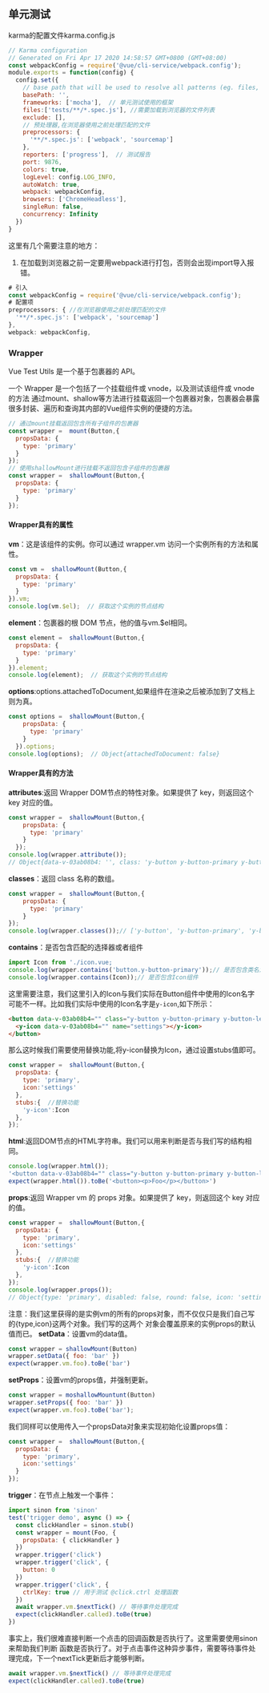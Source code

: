 ## 单元测试


karma的配置文件karma.config.js
```javascript
// Karma configuration
// Generated on Fri Apr 17 2020 14:58:57 GMT+0800 (GMT+08:00)
const webpackConfig = require('@vue/cli-service/webpack.config');
module.exports = function(config) {
  config.set({
    // base path that will be used to resolve all patterns (eg. files, exclude)
    basePath: '',
    frameworks: ['mocha'],  // 单元测试使用的框架
    files:['tests/**/*.spec.js'], //需要加载到浏览器的文件列表
    exclude: [],
    // 预处理器,在浏览器使用之前处理匹配的文件
    preprocessors: {
      '**/*.spec.js': ['webpack', 'sourcemap']
    },
    reporters: ['progress'],  // 测试报告
    port: 9876,
    colors: true,
    logLevel: config.LOG_INFO,
    autoWatch: true,
    webpack: webpackConfig,
    browsers: ['ChromeHeadless'],
    singleRun: false,
    concurrency: Infinity
  })
}
```
这里有几个需要注意的地方：
1. 在加载到浏览器之前一定要用webpack进行打包，否则会出现import导入报错。
```javascript
# 引入
const webpackConfig = require('@vue/cli-service/webpack.config');
# 配置项
preprocessors: { //在浏览器使用之前处理匹配的文件
  '**/*.spec.js': ['webpack', 'sourcemap']
},
webpack: webpackConfig,
```


### Wrapper
Vue Test Utils 是一个基于包裹器的 API。

一个 Wrapper 是一个包括了一个挂载组件或 vnode，以及测试该组件或 vnode 的方法
通过mount、shallow等方法进行挂载返回一个包裹器对象，包裹器会暴露很多封装、遍历和查询其内部的Vue组件实例的便捷的方法。
```javascript
// 通过mount挂载返回包含所有子组件的包裹器
const wrapper =  mount(Button,{
  propsData: {
    type: 'primary'
  }
});
// 使用shallowMount进行挂载不返回包含子组件的包裹器
const wrapper =  shallowMount(Button,{
  propsData: {
    type: 'primary'
  }
});
```
#### Wrapper具有的属性
**vm**：这是该组件的实例。你可以通过 wrapper.vm 访问一个实例所有的方法和属性。
```javascript
const vm =  shallowMount(Button,{
  propsData: {
    type: 'primary'
  }
}).vm;
console.log(vm.$el);  // 获取这个实例的节点结构
```
**element**：包裹器的根 DOM 节点，他的值与vm.$el相同。
```javascript
const element =  shallowMount(Button,{
  propsData: {
    type: 'primary'
  }
}).element;
console.log(element);  // 获取这个实例的节点结构
```
**options**:options.attachedToDocument,如果组件在渲染之后被添加到了文档上则为真。
```javascript
const options =  shallowMount(Button,{
    propsData: {
      type: 'primary'
    }
  }).options;
console.log(options);  // Object{attachedToDocument: false}
```
#### Wrapper具有的方法
**attributes**:返回 Wrapper DOM节点的特性对象。如果提供了 key，则返回这个 key 对应的值。
```javascript
const wrapper =  shallowMount(Button,{
    propsData: {
      type: 'primary'
    }
  });
console.log(wrapper.attribute());
// Object{data-v-03ab08b4: '', class: 'y-button y-button-primary y-button-left'}
```
**classes**：返回 class 名称的数组。
```javascript
const wrapper =  shallowMount(Button,{
    propsData: {
      type: 'primary'
    }
});
console.log(wrapper.classes());// ['y-button', 'y-button-primary', 'y-button-left']
```
**contains**：是否包含匹配的选择器或者组件
```javascript
import Icon from './icon.vue;
console.log(wrapper.contains('button.y-button-primary'));// 是否包含类名为y-button-primary的button组件
console.log(wrapper.contains(Icon));// 是否包含Icon组件
```
这里需要注意，我们这里引入的Icon与我们实际在Button组件中使用的Icon名字可能不一样。比如我们实际中使用的Icon名字是`y-icon`,如下所示：
```html
<button data-v-03ab08b4="" class="y-button y-button-primary y-button-left">
  <y-icon data-v-03ab08b4="" name="settings"></y-icon>
</button>
```
那么这时候我们需要使用替换功能,将y-icon替换为Icon，通过设置stubs值即可。
```javascript
const wrapper =  shallowMount(Button,{
  propsData: {
    type: 'primary',
    icon:'settings'
  },
  stubs:{  //替换功能
    'y-icon':Icon
  },
});
```
**html**:返回DOM节点的HTML字符串。我们可以用来判断是否与我们写的结构相同。
```javascript
console.log(wrapper.html());
'<button data-v-03ab08b4="" class="y-button y-button-primary y-button-left"><svg data-v-03ab08b4="" aria-hidden="true" class="icon"><use xlink:href="#i-settings"></use></svg></button>'
expect(wrapper.html()).toBe('<button><p>Foo</p></button>')
```

**props**:返回 Wrapper vm 的 props 对象。如果提供了 key，则返回这个 key 对应的值。
```javascript
const wrapper =  shallowMount(Button,{
  propsData: {
    type: 'primary',
    icon:'settings'
  },
  stubs:{  //替换功能
    'y-icon':Icon
  },
});
console.log(wrapper.props());
// Object{type: 'primary', disabled: false, round: false, icon: 'settings', iconPosition: 'left'}
```
注意：我们这里获得的是实例vm的所有的props对象，而不仅仅只是我们自己写的{type,icon}这两个对象。我们写的这两个
对象会覆盖原来的实例props的默认值而已。
**setData**：设置vm的data值。
```javascript
const wrapper = shallowMount(Button)
wrapper.setData({ foo: 'bar' })
expect(wrapper.vm.foo).toBe('bar')
```

**setProps**：设置vm的props值，并强制更新。
```javascript
const wrapper = moshallowMountunt(Button)
wrapper.setProps({ foo: 'bar' })
expect(wrapper.vm.foo).toBe('bar');
```
我们同样可以使用传入一个propsData对象来实现初始化设置props值：
```javascript
const wrapper =  shallowMount(Button,{
  propsData: {
    type: 'primary',
    icon:'settings'
  }
});
```

**trigger**：在节点上触发一个事件：
```javascript
import sinon from 'sinon'
test('trigger demo', async () => {
  const clickHandler = sinon.stub()
  const wrapper = mount(Foo, {
    propsData: { clickHandler }
  })
  wrapper.trigger('click')
  wrapper.trigger('click', {
    button: 0
  })
  wrapper.trigger('click', {
    ctrlKey: true // 用于测试 @click.ctrl 处理函数
  })
  await wrapper.vm.$nextTick() // 等待事件处理完成
  expect(clickHandler.called).toBe(true)
})
```
事实上，我们很难直接判断一个点击的回调函数是否执行了。这里需要使用sinon来帮助我们判断
函数是否执行了。对于点击事件这种异步事件，需要等待事件处理完成，下一个nextTick更新后才能够判断。
```javascript
await wrapper.vm.$nextTick() // 等待事件处理完成
expect(clickHandler.called).toBe(true)
```
